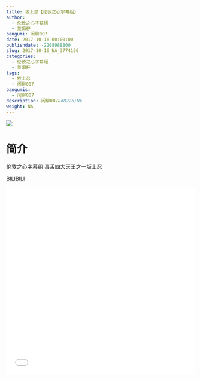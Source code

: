 ```yaml
---
title: 坂上忍【伦敦之心字幕组】
author: 
  - 伦敦之心字幕组
  - 莱姆籽
bangumi: 闲聊007
date: 2017-10-16 00:00:00
publishdate: -2208988800
slug: 2017-10-16_NA_3774166
categories: 
  - 伦敦之心字幕组
  - 莱姆籽
tags: 
  - 坂上忍
  - 闲聊007
bangumis: 
  - 闲聊007
description: 闲聊007&#8226;NA
weight: NA
---
```


![](https://i.imgur.com/EsZu5KY.jpg)

# 简介  
伦敦之心字幕组 毒舌四大天王之一坂上忍 

  [BILIBILI](https://www.bilibili.com/video/av3774166/)


<div class="vcontainer">  <iframe class='video' src="//www.bilibili.com/blackboard/player.html?cid=6056133&aid=3774166" width="100%" height="500" frameborder="0" allowfullscreen="allowfullscreen"></iframe></div>
